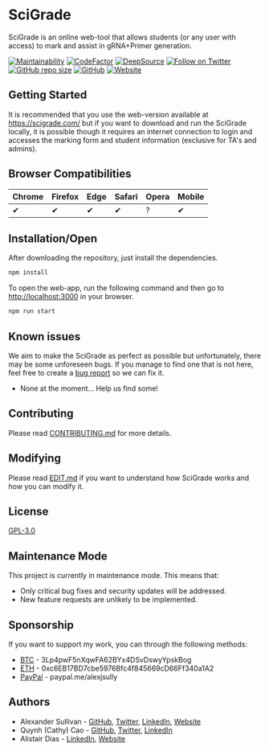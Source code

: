 # SciGrade

SciGrade is an online web-tool that allows students (or any user with access) to mark and assist in gRNA+Primer generation.

[![Maintainability](https://api.codeclimate.com/v1/badges/ed202653a7b430ccdbfb/maintainability)](https://codeclimate.com/github/AlexJSully/SciGrade/maintainability)
[![CodeFactor](https://www.codefactor.io/repository/github/AlexJSully/scigrade/badge)](https://www.codefactor.io/repository/github/AlexJSully/scigrade)
[![DeepSource](https://deepsource.io/gh/AlexJSully/SciGrade.svg/?label=active+issues&show_trend=true&token=STKEtvW3WQehO2ieS5XQg5cq)](https://deepsource.io/gh/AlexJSully/SciGrade/?ref=repository-badge)
[![Follow on Twitter](https://img.shields.io/twitter/follow/alexjsully?style=social)](https://twitter.com/alexjsully)
[![GitHub repo size](https://img.shields.io/github/repo-size/AlexJSully/SciGrade)](https://github.com/AlexJSully/SciGrade)
[![GitHub](https://img.shields.io/github/license/AlexJSully/SciGrade)](https://github.com/AlexJSully/SciGrade)
[![Website](https://img.shields.io/website?url=https%3A%2F%2Fscigrade.com%2F)](https://scigrade.com/)

## Getting Started

It is recommended that you use the web-version available at <https://scigrade.com/> but if you want to download and run the SciGrade locally, it is possible though it requires an internet connection to login and accesses the marking form and student information (exclusive for TA's and admins).

## Browser Compatibilities

| Chrome | Firefox | Edge | Safari | Opera | Mobile |
| ------ | ------- | ---- | ------ | ----- | ------ |
| ✔     | ✔      | ✔   | ✔     | ?     | ✔     |

## Installation/Open

After downloading the repository, just install the dependencies.

```bash
npm install
```

To open the web-app, run the following command and then go to <http://localhost:3000> in your browser.

```bash
npm run start
```

## Known issues

We aim to make the SciGrade as perfect as possible but unfortunately, there may be some unforeseen bugs. If you manage to find one that is not here, feel free to create a [bug report](https://github.com/AlexJSully/SciGrade/issues/new?template=bug_report.md) so we can fix it.

-   None at the moment... Help us find some!

## Contributing

Please read [CONTRIBUTING.md](CONTRIBUTING.md) for more details.

## Modifying

Please read [EDIT.md](EDIT.MD) if you want to understand how SciGrade works and how you can modify it.

## License

[GPL-3.0](LICENSE.md)

## Maintenance Mode

This project is currently in maintenance mode. This means that:

-   Only critical bug fixes and security updates will be addressed.
-   New feature requests are unlikely to be implemented.

## Sponsorship

If you want to support my work, you can through the following methods:

-   [BTC](3Lp4pwF5nXqwFA62BYx4DSvDswyYpskBog) - 3Lp4pwF5nXqwFA62BYx4DSvDswyYpskBog
-   [ETH](0xc6EB17BD7cbe5976Bfc4f845669cD66Ff340a1A2) - 0xc6EB17BD7cbe5976Bfc4f845669cD66Ff340a1A2
-   [PayPal](https://paypal.me/alexjsully) - paypal.me/alexjsully

## Authors

-   Alexander Sullivan - [GitHub](https://github.com/AlexJSully), [Twitter](https://twitter.com/alexjsully), [LinkedIn](https://www.linkedin.com/in/alexanderjsullivan/), [Website](https://alexjsully.me/)
-   Quynh (Cathy) Cao - [GitHub](https://github.com/cathycao54), [Twitter](https://twitter.com/cathyqcao), [LinkedIn](https://www.linkedin.com/in/cathyquynhcao/)
-   Alistair Dias - [LinkedIn](https://www.linkedin.com/in/alistair-dias-090a8629/), [Website](https://hmb.utoronto.ca/profiles/alistair-dias/)
